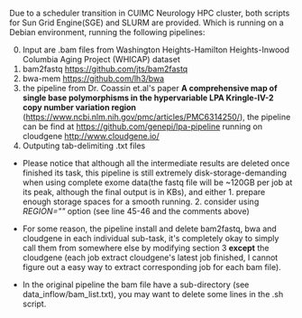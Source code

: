 Due to a scheduler transition in CUIMC Neurology HPC cluster, both scripts for Sun Grid Engine(SGE) and SLURM are provided. Which is running on a Debian environment, running the following pipelines:

0. Input are .bam files from Washington Heights-Hamilton Heights-Inwood Columbia Aging Project (WHICAP) dataset
1. bam2fastq https://github.com/jts/bam2fastq
2. bwa-mem https://github.com/lh3/bwa
3. the pipeline from Dr. Coassin et.al's paper **A comprehensive map of single base polymorphisms in the hypervariable LPA Kringle-IV-2 copy number variation region** (https://www.ncbi.nlm.nih.gov/pmc/articles/PMC6314250/), the pipeline can be find at https://github.com/genepi/lpa-pipeline running on cloudgene http://www.cloudgene.io/
4. Outputing tab-delimiting .txt files

 - Please notice that although all the intermediate results are deleted once finished its task, this pipeline is still extremely disk-storage-demanding when using complete exome data(the fastq file will be ~120GB per job at its peak, although the final output is in KBs), and either 1. prepare enough storage spaces for a smooth running. 2. consider using *REGION=""* option (see line 45-46 and the comments above)

 - For some reason, the pipeline install and delete bam2fastq, bwa and cloudgene in each individual sub-task, it's completely okay to simply call them from somewhere else by modifying section 3 **except** the cloudgene (each job extract cloudgene's latest job finished, I cannot figure out a easy way to extract corresponding job for each bam file).

 - In the original pipeline the bam file have a sub-directory (see data_inflow/bam_list.txt), you may want to delete some lines in the .sh script.
